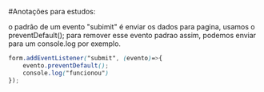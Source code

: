 #Anotações  para estudos:

o padrão de um evento "subimit" é enviar os dados para pagina, usamos o preventDefault(); para remover esse evento padrao assim, podemos enviar para um console.log por exemplo.
```scss
form.addEventListener("submit", (evento)=>{
    evento.preventDefault();
    console.log("funcionou")
});
```